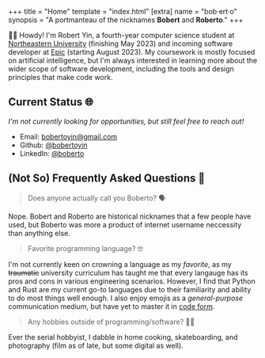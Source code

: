 +++
title = "Home"
template = "index.html"
[extra]
name = "bob·ert·o"
synopsis = "A portmanteau of the nicknames <strong>Bobert</strong> and <strong>Roberto</strong>."
+++

:wave::cowboy_hat_face: Howdy! I'm Robert Yin, a fourth-year computer science student at [Northeastern University](https://www.northeastern.edu) (finishing May 2023) and incoming software developer at [Epic](https://www.epic.com) (starting August 2023). My coursework is mostly focused on artificial intelligence, but I'm always interested in learning more about the wider scope of software development, including the tools and design principles that make code work.

## Current Status :globe_with_meridians:

*I'm not currently looking for opportunities, but still feel free to reach out!*

* Email: [bobertoyin@gmail.com](mailto:bobertoyin@gmail.com)
* Github: [@bobertoyin](https://github.com/bobertoyin)
* LinkedIn: [@boberto](https://linkedin.com/in/boberto)


## (Not So) Frequently Asked Questions :thought_balloon:

> Does anyone actually call you Boberto? :speaking_head:

Nope. Bobert and Roberto are historical nicknames that a few people have used, but Boberto was more a product of internet username neccessity than anything else.

> Favorite programming language? :nerd_face:

I'm not currently keen on crowning a language as my *favorite*, as my ~~traumatic~~ university curriculum has taught me that every langauge has its pros and cons in various engineering scenarios. However, I find that Python and Rust are my current go-to languages due to their familiarity and ability to do most things well enough. I also enjoy emojis as a *general-purpose* communication medium, but have yet to master it in [code form](https://www.emojicode.org).

> Any hobbies outside of programming/software? :technologist:

Ever the serial hobbyist, I dabble in home cooking, skateboarding, and photography (film as of late, but some digital as well).